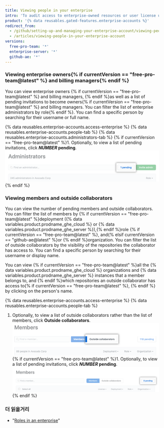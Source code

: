 ```yaml
---
title: Viewing people in your enterprise
intro: 'To audit access to enterprise-owned resources or user license usage, enterprise owners can view every administrator and member of the enterprise.'
product: '{% data reusables.gated-features.enterprise-accounts %}'
redirect_from:
  - /github/setting-up-and-managing-your-enterprise-account/viewing-people-in-your-enterprise-account
  - /articles/viewing-people-in-your-enterprise-account
versions:
  free-pro-team: '*'
  enterprise-server: '*'
  github-ae: '*'
---
```


### Viewing enterprise owners{% if currentVersion == "free-pro-team@latest" %} and billing managers{% endif %}

You can view enterprise owners {% if currentVersion == "free-pro-team@latest" %} and billing managers, {% endif %}as well as a list of pending invitations to become owners{% if currentVersion == "free-pro-team@latest" %} and billing managers. You can filter the list of enterprise administrators by role{% endif %}. You can find a specific person by searching for their username or full name.

{% data reusables.enterprise-accounts.access-enterprise %}
{% data reusables.enterprise-accounts.people-tab %}
{% data reusables.enterprise-accounts.administrators-tab %}
{% if currentVersion == "free-pro-team@latest" %}1. Optionally, to view a list of pending invitations, click **_NUMBER_ pending**.
  !["NUMBER pending" button to the right of search and filter options](/assets/images/help/enterprises/administrators-pending.png){% endif %}

### Viewing members and outside collaborators

You can view the number of pending members and outside collaborators. You can filter the list of members by {% if currentVersion == "free-pro-team@latest" %}deployment ({% data variables.product.prodname_ghe_cloud %} or {% data variables.product.prodname_ghe_server %}),{% endif %}role {% if currentVersion == "free-pro-team@latest" %}, and{% elsif currentVersion == "github-ae@latest" %}or {% endif %}organization. You can filter the list of outside collaborators by the visibility of the repositories the collaborator has access to. You can find a specific person by searching for their username or display name.

You can view {% if currentVersion == "free-pro-team@latest" %}all the {% data variables.product.prodname_ghe_cloud %} organizations and {% data variables.product.prodname_ghe_server %} instances that a member belongs to, and {% endif %}which repositories an outside collaborator has access to{% if currentVersion == "free-pro-team@latest" %}, {% endif %} by clicking on the person's name.

{% data reusables.enterprise-accounts.access-enterprise %}
{% data reusables.enterprise-accounts.people-tab %}
1. Optionally, to view a list of outside collaborators rather than the list of members, click **Outside collaborators**. ![Outside collaborators tab on the Organization members page](/assets/images/help/business-accounts/outside-collaborators-tab.png)
{% if currentVersion == "free-pro-team@latest" %}1. Optionally, to view a list of pending invitations, click **_NUMBER_ pending**.
  !["NUMBER pending" button to the right of search and filter options](/assets/images/help/enterprises/members-pending.png){% endif %}

### 더 읽을거리

- "[Roles in an enterprise](/github/setting-up-and-managing-your-enterprise/roles-in-an-enterprise)"
